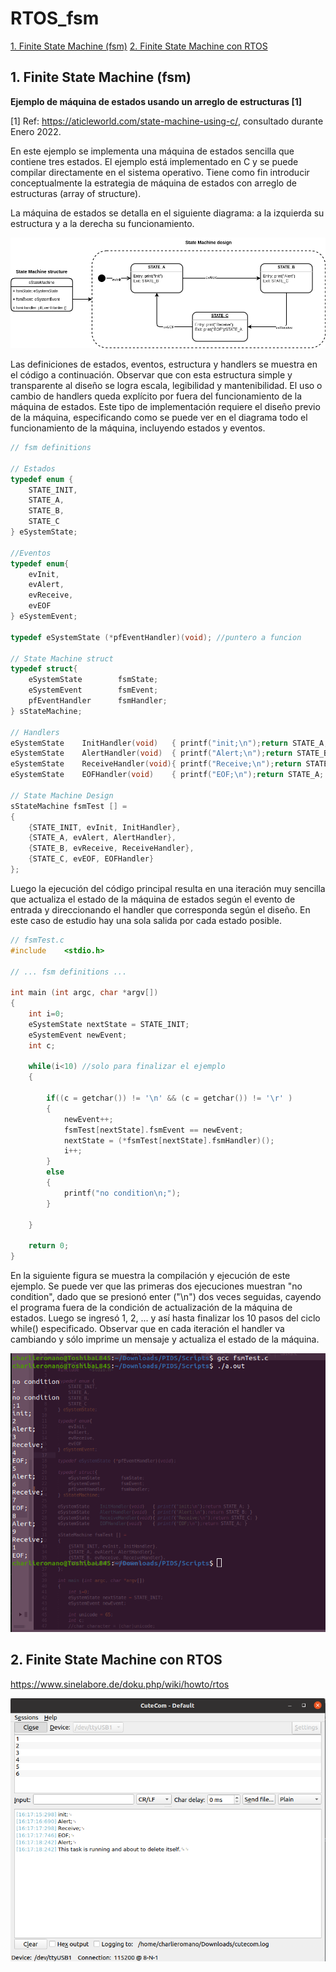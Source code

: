 # RTOS_fsm


[1. Finite State Machine (fsm)](#fsm)
[2. Finite State Machine con RTOS](#fsmRTOS)


## 1. Finite State Machine (fsm) <a name="fsm"></a>

**Ejemplo de máquina de estados usando un arreglo de estructuras [1]**

[1] Ref: https://aticleworld.com/state-machine-using-c/, consultado durante Enero 2022.



En este ejemplo se implementa una máquina de estados sencilla que contiene tres estados. El ejemplo está implementado en C y se puede compilar directamente en el sistema operativo. Tiene como fin introducir conceptualmente la estrategia de máquina de estados con arreglo de estructuras (array of structure).

La máquina de estados se detalla en el siguiente diagrama: a la izquierda su estructura y a la derecha su funcionamiento.

![](../../Pics/fsmTest.png)



Las definiciones de estados, eventos, estructura y handlers se muestra en el código a continuación. Observar que con esta estructura simple y transparente al diseño se logra escala, legibilidad y mantenibilidad. El uso o cambio de  handlers queda explícito por fuera del funcionamiento de la máquina de estados. Este tipo de implementación requiere el diseño previo de la máquina, especificando como se puede ver en el diagrama todo el funcionamiento de la máquina, incluyendo estados y eventos.

```C
// fsm definitions

// Estados
typedef enum {
	STATE_INIT,
	STATE_A,
	STATE_B,
	STATE_C
} eSystemState;

//Eventos
typedef enum{
	evInit,
	evAlert,
	evReceive,
	evEOF
} eSystemEvent;

typedef eSystemState (*pfEventHandler)(void); //puntero a funcion

// State Machine struct
typedef struct{
	eSystemState 		fsmState;
	eSystemEvent 		fsmEvent;
	pfEventHandler 		fsmHandler;
} sStateMachine;

// Handlers
eSystemState 	InitHandler(void)	{ printf("init;\n");return STATE_A; }
eSystemState 	AlertHandler(void)	{ printf("Alert;\n");return STATE_B; }
eSystemState 	ReceiveHandler(void){ printf("Receive;\n");return STATE_C; }
eSystemState 	EOFHandler(void) 	{ printf("EOF;\n");return STATE_A; }

// State Machine Design
sStateMachine fsmTest [] = 
{
	{STATE_INIT, evInit, InitHandler},
	{STATE_A, evAlert, AlertHandler},
	{STATE_B, evReceive, ReceiveHandler},
	{STATE_C, evEOF, EOFHandler}
};

```

Luego la ejecución del código principal resulta en una iteración muy sencilla que actualiza el estado de la máquina de estados según el evento de entrada y direccionando el handler que corresponda según el diseño. En este caso de estudio hay una sola salida por cada estado posible.

```c
// fsmTest.c
#include 	<stdio.h>

// ... fsm definitions ... 

int main (int argc, char *argv[])
{
	int i=0;
	eSystemState nextState = STATE_INIT;
	eSystemEvent newEvent;
	int c;

	while(i<10) //solo para finalizar el ejemplo
	{

		if((c = getchar()) != '\n' && (c = getchar()) != '\r' )
		{
			newEvent++;
			fsmTest[nextState].fsmEvent == newEvent;
			nextState = (*fsmTest[nextState].fsmHandler)();
			i++;
		}
		else
		{
			printf("no condition\n;");
		}
	
	}

	return 0;
}
```

En la siguiente figura se muestra la compilación y ejecución de este ejemplo. Se puede ver que las primeras dos ejecuciones muestran "no condition", dado que se presionó enter ("\n") dos veces seguidas, cayendo el programa fuera de la condición de actualización de la máquina de estados. Luego se ingresó 1, 2, ... y así hasta finalizar los 10 pasos del ciclo while() especificado. Observar que en cada iteración el handler va cambiando y sólo imprime un mensaje y actualiza el estado de la máquina.



![](../../Pics/fsmTest_run.png)



## 2. Finite State Machine con RTOS <a name="fsmRTOS"></a>

https://www.sinelabore.de/doku.php/wiki/howto/rtos


![](../../Pics/fsmTestRTOS_run.png)